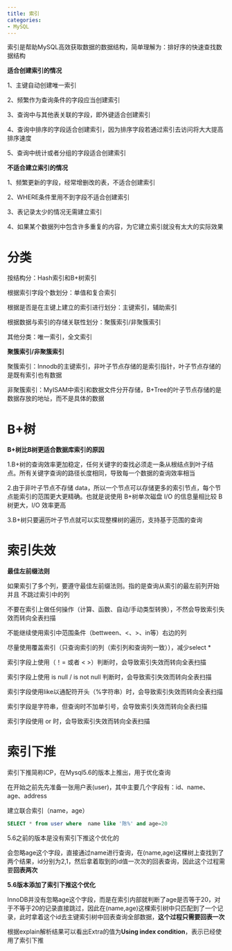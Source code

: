 ```yaml
---
title: 索引
categories: 
- MySQL
---
```


索引是帮助MySQL高效获取数据的数据结构，简单理解为：排好序的快速查找数据结构

**适合创建索引的情况**

1、主键自动创建唯一索引

2、频繁作为查询条件的字段应当创建索引

3、查询中与其他表关联的字段，即外键适合创建索引

4、查询中排序的字段适合创建索引，因为排序字段若通过索引去访问将大大提高排序速度

5、查询中统计或者分组的字段适合创建索引

**不适合建立索引的情况**

1、频繁更新的字段，经常增删改的表，不适合创建索引

2、WHERE条件里用不到字段不适合创建索引

3、表记录太少的情况无需建立索引

4、如果某个数据列中包含许多重复的内容，为它建立索引就没有太大的实际效果

# 分类

按结构分：Hash索引和B+树索引

根据索引字段个数划分：单值和复合索引

根据是否是在主键上建立的索引进行划分：主键索引，辅助索引

根据数据与索引的存储关联性划分：聚簇索引/非聚簇索引

其他分类：唯一索引，全文索引

**聚簇索引/非聚簇索引**

聚簇索引：Innodb的主键索引，非叶子节点存储的是索引指针，叶子节点存储的是既有索引也有数据

非聚簇索引：MyISAM中索引和数据文件分开存储，B+Tree的叶子节点存储的是数据存放的地址，而不是具体的数据

# B+树

**B+树比B树更适合数据库索引的原因**

1.B+树的查询效率更加稳定，任何关键字的查找必须走一条从根结点到叶子结点。所有关键字查询的路径长度相同，导致每一个数据的查询效率相当

2.由于非叶子节点不存储 data，所以一个节点可以存储更多的索引节点，每个节点能索引的范围更大更精确。也就是说使用 B+树单次磁盘 I/O 的信息量相比较 B 树更大，I/O 效率更高

3.B+树只要遍历叶子节点就可以实现整棵树的遍历，支持基于范围的查询

# 索引失效

**最佳左前缀法则**

如果索引了多个列，要遵守最佳左前缀法则。指的是查询从索引的最左前列开始 并且 不跳过索引中的列

不要在索引上做任何操作（计算、函数、自动/手动类型转换），不然会导致索引失效而转向全表扫描

不能继续使用索引中范围条件（bettween、<、>、in等）右边的列

尽量使用覆盖索引（只查询索引的列（索引列和查询列一致）），减少select *

索引字段上使用（！= 或者 < >）判断时，会导致索引失效而转向全表扫描

索引字段上使用 is null / is not null 判断时，会导致索引失效而转向全表扫描

索引字段使用like以通配符开头（%字符串）时，会导致索引失效而转向全表扫描

索引字段是字符串，但查询时不加单引号，会导致索引失效而转向全表扫描

索引字段使用 or 时，会导致索引失效而转向全表扫描

# 索引下推

索引下推简称ICP，在Mysql5.6的版本上推出，用于优化查询

在开始之前先先准备一张用户表(user)，其中主要几个字段有：id、name、age、address

建立联合索引（name，age）

```sql
SELECT * from user where  name like '陈%' and age=20
```

5.6之前的版本是没有索引下推这个优化的

会忽略age这个字段，直接通过name进行查询，在(name,age)这棵树上查找到了两个结果，id分别为2,1，然后拿着取到的id值一次次的回表查询，因此这个过程需要**回表两次**

**5.6版本添加了索引下推这个优化**

InnoDB并没有忽略age这个字段，而是在索引内部就判断了age是否等于20，对于不等于20的记录直接跳过，因此在(name,age)这棵索引树中只匹配到了一个记录，此时拿着这个id去主键索引树中回表查询全部数据，**这个过程只需要回表一次**

根据explain解析结果可以看出Extra的值为**Using index condition**，表示已经使用了索引下推